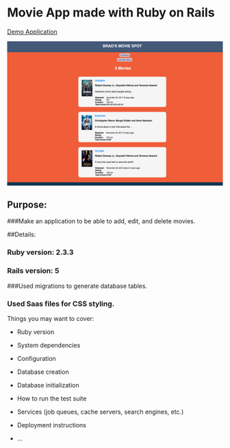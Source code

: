 # Movie App made with Ruby on Rails

[Demo Application](https://quiet-lowlands-96991.herokuapp.com/movies)

![Screen shot of Flix App](https://github.com/bhankee/flix/blob/master/app/assets/images/movieAppScreenshot.png)

## Purpose:

###Make an application to be able to add, edit, and delete movies.

##Details:

### Ruby version: 2.3.3

### Rails version: 5

###Used migrations to generate database tables.

### Used Saas files for CSS styling.

Things you may want to cover:

* Ruby version

* System dependencies

* Configuration

* Database creation

* Database initialization

* How to run the test suite

* Services (job queues, cache servers, search engines, etc.)

* Deployment instructions

* ...
